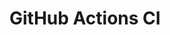 # GitHub Actions CI













































































































































































































































































